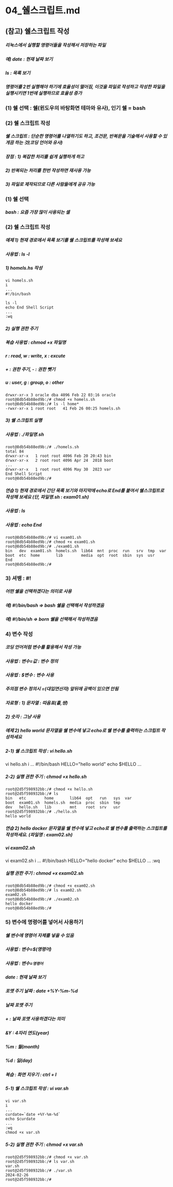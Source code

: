 # 04_쉘스크립트.md
## (참고) 쉘스크립트 작성
##### 리눅스에서 실행할 명령어들을 작성해서 저장하는 파일
##### 예) date : 현재 날짜 보기
#####     ls   : 목록 보기
#####     명령어를 2번 실행해야 하기에 효율성이 떨어짐, 이것을 파일로 작성하고 작성한 파일을 실행시키면 1번에 실행하므로 효율성 증가

### (1) 쉘 선택 : 쉘(윈도우의 바탕화면 테마와 유사), 인기 쉘 = bash
### (2) 쉘 스크립트 작성
##### 쉘 스크립트 : 단순한 명령어를 나열하기도 하고, 조건문, 반복문을 기술해서 사용할 수 있게끔 하는 것(코딩 언어와 유사)
##### 장점 : 1) 복잡한 처리를 쉽게 실행하게 하고
#####        2) 반복되는 처리를 한번 작성하면 재사용 가능
#####        3) 파일로 제작되므로 다른 사람들에게 공유 가능

### (1) 쉘 선택 
##### bash : 요즘 가장 많이 사용되는 셀


### (2) 쉘 스크립트 작성
##### 예제 1) 현재 경로에서 목록 보기를 쉘 스크립트를 작성해 보세요
##### 사용법 : ls -l
##### 1) homels.hs 작성
    vi homels.sh
    i
    ...
    #!/bin/bash

    ls -l
    echo End Shell Script
    ...
    :wq
##### 2) 실행 권한 주기
##### 복습 사용법 : chmod +x 파일명
##### r : read, w : write, x : excute
##### + : 권한 주기, - : 권한 뺏기
##### u : user, g : group, o : other
    drwxr-xr-x 3 oracle dba 4096 Feb 22 03:16 oracle
    root@8db54b88ed9b:/# chmod +x homels.sh
    root@8db54b88ed9b:/# ls -l home*
    -rwxr-xr-x 1 root root   41 Feb 26 00:25 homels.sh

##### 3) 쉘 스크립트 실행
##### 사용법 : ./파일명.sh
    root@8db54b88ed9b:/# ./homels.sh
    total 84
    drwxr-xr-x   1 root root 4096 Feb 20 20:43 bin
    drwxr-xr-x   2 root root 4096 Apr 24  2018 boot
    ...
    drwxr-xr-x   1 root root 4096 May 30  2023 var
    End Shell Script
    root@8db54b88ed9b:/#

##### 연습 1) 현재 경로에서 간단 목록 보기와 마지막에 echo로 End를 붙여서 쉘스크립트로 작성해 보세요 (단, 파일명.sh : exam01.sh)
##### 사용법 : ls
##### 사용법 : echo End
    root@8db54b88ed9b:/# vi exam01.sh
    root@8db54b88ed9b:/# chmod +x exam01.sh
    root@8db54b88ed9b:/# ./exam01.sh
    bin   dev  exam01.sh  homels.sh  lib64  mnt  proc  run   srv  tmp  var
    boot  etc  home       lib        media  opt  root  sbin  sys  usr
    End
    root@8db54b88ed9b:/#

### 3) 셔뱅 : #!
##### 어떤 쉘을 선택하겠다는 의미로 사용
##### 예) #!/bin/bash => bash 쉘을 선택해서 작성하겠음
##### 예) #!/bin/sh   => born 쉘을 선택해서 작성하겠음

### 4) 변수 작성
##### 코딩 언어처럼 변수를 활용해서 작성 가능
##### 사용법 : 변수=값 : 변수 정의
##### 사용법 : $변수   : 변수 사용
##### 주의점 변수 정의시 =(대입연산자) 앞뒤에 공백이 있으면 안됨
##### 자료형 : 1) 문자열 : 따옴표(홑,쌍)
#####          2) 숫자   : 그냥 사용

##### 예제 2) hello world 문자열을 쉘 변수에 넣고 echo로 쉘 변수를 출력하는 스크립트 작성하세요
##### 2-1) 쉘 스크립트 작성 : vi hello.sh
vi hello.sh
    i
    ...
    #!/bin/bash
    HELLO="hello world"
    echo $HELLO
    ...
##### 2-2) 실행 권한 주기 : chmod +x hello.sh
    root@2d5f598932bb:/# chmod +x hello.sh
    root@2d5f598932bb:/# ls
    bin   etc        home       lib64  opt   run   sys  var
    boot  exam01.sh  homels.sh  media  proc  sbin  tmp
    dev   hello.sh   lib        mnt    root  srv   usr
    root@2d5f598932bb:/# ./hello.sh
    hello world

##### 연습 2) hello docker 문자열을 쉘 변수에 넣고 echo로 쉘 변수를 출력하는 스크립트를 작성하세요. (파일명 : exam02.sh)
##### vi exam02.sh
vi exam02.sh
i
...
    #!/bin/bash
    HELLO="hello docker"
    echo $HELLO
    ...
    :wq
##### 실행 권한 주기 : chmod +x exam02.sh
    root@8db54b88ed9b:/# chmod +x exam02.sh
    root@8db54b88ed9b:/# ls exam02.sh
    exam02.sh
    root@8db54b88ed9b:/# ./exam02.sh
    hello docker
    root@8db54b88ed9b:/#

### 5) 변수에 명령어를 넣어서 사용하기
##### 쉘 변수에 명령어 자체를 넣을 수 있음
##### 사용법 : 변수=$(명령어)
##### 사용법 : 변수=`명령어`
##### date : 현재 날짜 보기

##### 포맷 주기 날짜 : date +%Y-%m-%d
##### 날짜 포맷 주기
##### + : 날짜 포맷 사용하겠다는 의미
##### &Y : 4자리 연도(year)
##### %m : 월(month)
##### %d : 일(day)
##### 복습 : 화면 지우기 : ctrl + l
##### 5-1) 쉘 스크립트 작성 : vi var.sh
    vi var.sh
    i
    ...
    curdate=`date +%Y-%m-%d`
    echo $curdate
    ...
    :wq
    chmod +x var.sh
##### 5-2) 실행 권한 주기 : chmod +x var.sh
    root@2d5f598932bb:/# chmod +x var.sh
    root@2d5f598932bb:/# ls var.sh
    var.sh
    root@2d5f598932bb:/# ./var.sh
    2024-02-26
    root@2d5f598932bb:/#